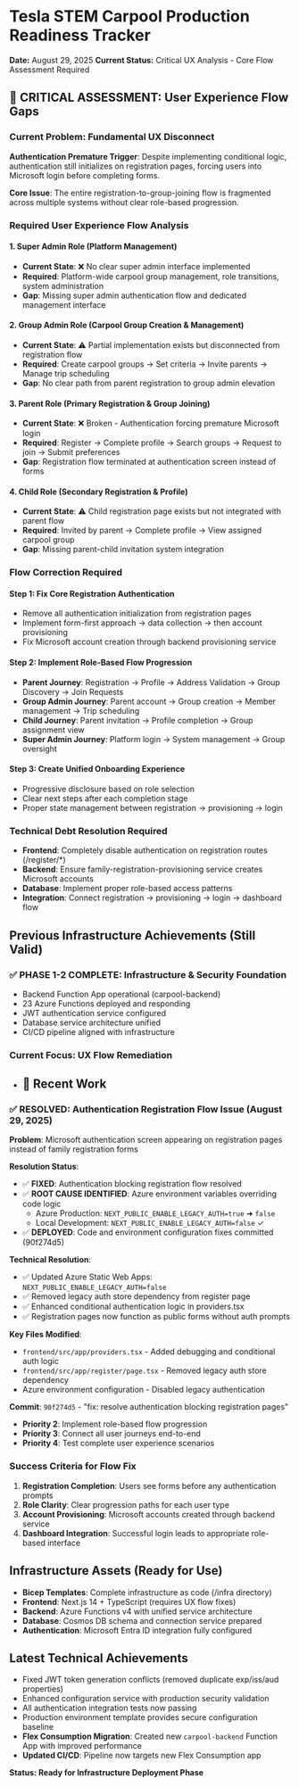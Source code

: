 # Tesla STEM Carpool Production Readiness Tracker

**Date:** August 29, 2025
**Current Status:** Critical UX Analysis - Core Flow Assessment Required

## 🚨 CRITICAL ASSESSMENT: User Experience Flow Gaps

### Current Problem: Fundamental UX Disconnect

**Authentication Premature Trigger**: Despite implementing conditional logic, authentication still initializes on registration pages, forcing users into Microsoft login before completing forms.

**Core Issue**: The entire registration-to-group-joining flow is fragmented across multiple systems without clear role-based progression.

### Required User Experience Flow Analysis

#### 1. **Super Admin Role** (Platform Management)

- **Current State**: ❌ No clear super admin interface implemented
- **Required**: Platform-wide carpool group management, role transitions, system administration
- **Gap**: Missing super admin authentication flow and dedicated management interface

#### 2. **Group Admin Role** (Carpool Group Creation & Management)

- **Current State**: ⚠️ Partial implementation exists but disconnected from registration flow
- **Required**: Create carpool groups → Set criteria → Invite parents → Manage trip scheduling
- **Gap**: No clear path from parent registration to group admin elevation

#### 3. **Parent Role** (Primary Registration & Group Joining)

- **Current State**: ❌ Broken - Authentication forcing premature Microsoft login
- **Required**: Register → Complete profile → Search groups → Request to join → Submit preferences
- **Gap**: Registration flow terminated at authentication screen instead of forms

#### 4. **Child Role** (Secondary Registration & Profile)

- **Current State**: ⚠️ Child registration page exists but not integrated with parent flow
- **Required**: Invited by parent → Complete profile → View assigned carpool group
- **Gap**: Missing parent-child invitation system integration

### Flow Correction Required

#### Step 1: Fix Core Registration Authentication

- Remove all authentication initialization from registration pages
- Implement form-first approach → data collection → then account provisioning
- Fix Microsoft account creation through backend provisioning service

#### Step 2: Implement Role-Based Flow Progression

- **Parent Journey**: Registration → Profile → Address Validation → Group Discovery → Join Requests
- **Group Admin Journey**: Parent account → Group creation → Member management → Trip scheduling
- **Child Journey**: Parent invitation → Profile completion → Group assignment view
- **Super Admin Journey**: Platform login → System management → Group oversight

#### Step 3: Create Unified Onboarding Experience

- Progressive disclosure based on role selection
- Clear next steps after each completion stage
- Proper state management between registration → provisioning → login

### Technical Debt Resolution Required

- **Frontend**: Completely disable authentication on registration routes (/register/\*)
- **Backend**: Ensure family-registration-provisioning service creates Microsoft accounts
- **Database**: Implement proper role-based access patterns
- **Integration**: Connect registration → provisioning → login → dashboard flow

## Previous Infrastructure Achievements (Still Valid)

### ✅ PHASE 1-2 COMPLETE: Infrastructure & Security Foundation

- Backend Function App operational (carpool-backend)
- 23 Azure Functions deployed and responding
- JWT authentication service configured
- Database service architecture unified
- CI/CD pipeline aligned with infrastructure

### Current Focus: UX Flow Remediation

- ## 🔧 Recent Work

### **✅ RESOLVED: Authentication Registration Flow Issue (August 29, 2025)**

**Problem**: Microsoft authentication screen appearing on registration pages instead of family registration forms

**Resolution Status**:

- ✅ **FIXED**: Authentication blocking registration flow resolved
- ✅ **ROOT CAUSE IDENTIFIED**: Azure environment variables overriding code logic
  - Azure Production: `NEXT_PUBLIC_ENABLE_LEGACY_AUTH=true` ➜ `false`
  - Local Development: `NEXT_PUBLIC_ENABLE_LEGACY_AUTH=false` ✓
- ✅ **DEPLOYED**: Code and environment configuration fixes committed (90f274d5)

**Technical Resolution**:

- ✅ Updated Azure Static Web Apps: `NEXT_PUBLIC_ENABLE_LEGACY_AUTH=false`
- ✅ Removed legacy auth store dependency from register page
- ✅ Enhanced conditional authentication logic in providers.tsx
- ✅ Registration pages now function as public forms without auth prompts

**Key Files Modified**:

- `frontend/src/app/providers.tsx` - Added debugging and conditional auth logic
- `frontend/src/app/register/page.tsx` - Removed legacy auth store dependency
- Azure environment configuration - Disabled legacy authentication

**Commit**: `90f274d5` - "fix: resolve authentication blocking registration pages"

- **Priority 2**: Implement role-based flow progression
- **Priority 3**: Connect all user journeys end-to-end
- **Priority 4**: Test complete user experience scenarios

### Success Criteria for Flow Fix

1. **Registration Completion**: Users see forms before any authentication prompts
2. **Role Clarity**: Clear progression paths for each user type
3. **Account Provisioning**: Microsoft accounts created through backend service
4. **Dashboard Integration**: Successful login leads to appropriate role-based interface

## Infrastructure Assets (Ready for Use)

- **Bicep Templates**: Complete infrastructure as code (/infra directory)
- **Frontend**: Next.js 14 + TypeScript (requires UX flow fixes)
- **Backend**: Azure Functions v4 with unified service architecture
- **Database**: Cosmos DB schema and connection service prepared
- **Authentication**: Microsoft Entra ID integration fully configured

## Latest Technical Achievements

- Fixed JWT token generation conflicts (removed duplicate exp/iss/aud properties)
- Enhanced configuration service with production security validation
- All authentication integration tests now passing
- Production environment template provides secure configuration baseline
- **Flex Consumption Migration**: Created new `carpool-backend` Function App with improved performance
- **Updated CI/CD**: Pipeline now targets new Flex Consumption app

**Status: Ready for Infrastructure Deployment Phase**
